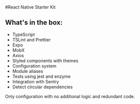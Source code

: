 #React Native Starter Kit

## What's in the box:

- TypeScript
- TSLint and Prettier
- Expo
- MobX
- Axios
- Styled components with themes
- Configuration system
- Module aliases
- Tests using jest and enzyme
- Integration with Sentry
- Detect circular dependencies

Only configuration with no additional logic and redundant code.
